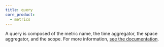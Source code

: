 ```yaml
---
title: query
core_product:
  - metrics
---
```

A query is composed of the metric name, the time aggregator, the space aggregator, and the scope.
For more information, <a href="/metrics/#querying-metrics">see the documentation</a>.